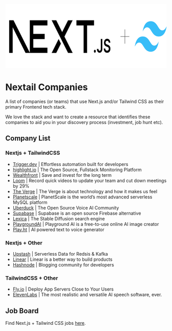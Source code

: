 <img style="height:200px;width:600px;" src="nextail-logo.png">

# Nextail Companies 

A list of companies (or teams) that use Next.js and/or Tailwind CSS as their primary Frontend tech stack.

We love the stack and want to create a resource that identifies these companies to aid you in your discovery process (investment, job hunt etc).

## Company List

### Nextjs + TailwindCSS

* [Trigger.dev](https://trigger.dev/) | Effortless automation built for developers
* [highlight.io](https://highlight.io/) | The Open Source, Fullstack Monitoring Platform
* [Wealthfront](https://www.wealthfront.com/) | Save and invest for the long term
* [Loom](https://www.loom.com/) | Record quick videos to update your team and cut down meetings by 29%
* [The Verge](https://www.theverge.com/) | The Verge is about technology and how it makes us feel
* [Planetscale](https://planetscale.com/) | PlanetScale is the world’s most advanced serverless MySQL platform
* [Uberduck](https://uberduck.ai/) | The Open Source Voice AI Community
* [Supabase](https://supabase.com/) | Supabase is an open source Firebase alternative
* [Lexica](https://lexica.art/) | The Stable Diffusion search engine
* [PlaygroundAI](https://playgroundai.com/) | Playground AI is a free-to-use online AI image creator
* [Play.ht](https://play.ht/) | AI powered text to voice generator

### Nextjs + Other
* [Upstash](https://upstash.com/) | Serverless Data for Redsis & Kafka
* [Linear](https://linear.app/) | Linear is a better way to build products
* [Hashnode](https://hashnode.com/) | Blogging community for developers

### TailwindCSS + Other
* [Fly.io](https://fly.io/) | Deploy App Servers Close to Your Users
* [ElevenLabs](https://beta.elevenlabs.io/) | The most realistic and versatile AI speech software, ever.

## Job Board
Find Next.js + Tailwind CSS jobs [here](https://nextailjobs.jobboardly.com/).
